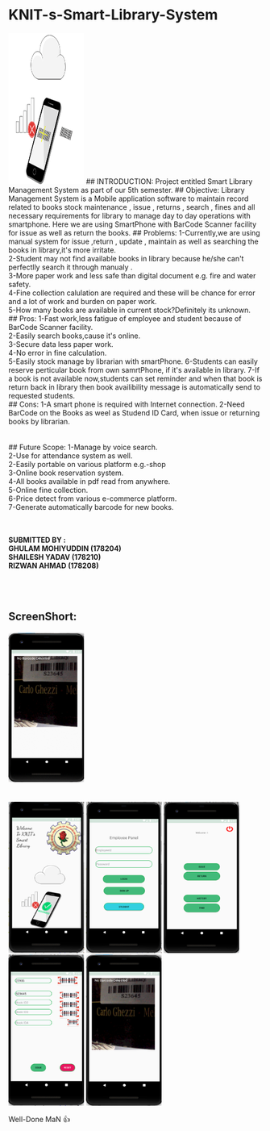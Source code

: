 # KNIT-s-Smart-Library-System
<img src="https://github.com/subahanii/KNIT-s-Smart-Library-Systemm/blob/master/tf.gif" height="300" width="150" />
## INTRODUCTION:
Project entitled Smart Library Management System as part of our 5th
semester.
## Objective:
Library Management System is a Mobile application software to maintain record related to books stock maintenance , issue , returns , search , fines and all necessary
requirements for library to manage day to day operations with smartphone.
Here we are using SmartPhone with BarCode Scanner facility for issue as well as return the books.
## Problems:
1-Currently,we are using manual system for issue ,return , update , maintain as well as searching the books in library,it's more irritate.<br>
2-Student may not find available books in library because he/she
can't perfectlly search it through manualy .<br>
3-More paper work and less safe than digital document e.g. fire and
water safety.<br>
4-Fine collection calulation are required and these will be chance
for error and a lot of work and burden on paper work.<br>
5-How many books are available in current stock?Definitely its
unknown.<br>
## Pros:
1-Fast work,less fatigue of employee and student because of BarCode
Scanner facility.<br>
2-Easily search books,cause it's online.<br>
3-Secure data less paper work.<br>
4-No error in fine calculation.<br>
5-Easily stock manage by librarian with smartPhone.
6-Students can easily reserve perticular book from own samrtPhone, if it's available in library.
7-If a book is not available now,students can set reminder and
when that book is return back in library then book availibility message is automatically send to requested students.<br>
## Cons:
1-A smart phone is required with Internet connection.
2-Need BarCode on the Books as weel as Studend ID Card, when issue or returning books by librarian.<br><br><br>
## Future Scope:
1-Manage by voice search.<br>
2-Use for attendance system as well.<br>
2-Easily portable on various platform e.g.-shop<br>
3-Online book reservation system.<br>
4-All books available in pdf read from anywhere.<br>
5-Online fine collection.<br>
6-Price detect from various e-commerce platform.<br>
7-Generate automatically barcode for new books.<br><br><br>

__SUBMITTED BY :<br>
GHULAM MOHIYUDDIN (178204)<br>
SHAILESH YADAV (178210)<br>
RIZWAN AHMAD (178208)__<br><br><br><br>
## ScreenShort:
<img src="https://github.com/subahanii/KNIT-s-Smart-Library-Systemm/blob/master/KNIT%20Library.gif" height="300" width="150" /><br><br><br>
<img src="https://github.com/subahanii/KNIT-s-Smart-Library-Systemm/blob/master/Screenshot%20from%202018-11-17%2014-48-42.png" height="300" width="150" />
<img src="https://github.com/subahanii/KNIT-s-Smart-Library-Systemm/blob/master/Screenshot%20from%202018-11-17%2014-51-26.png" height="300" width="150" />
<img src="https://github.com/subahanii/KNIT-s-Smart-Library-Systemm/blob/master/Screenshot%20from%202018-11-17%2014-51-45.png" height="300" width="150" />
<img src="https://github.com/subahanii/KNIT-s-Smart-Library-Systemm/blob/master/Screenshot%20from%202018-11-17%2014-54-15.png" height="300" width="150"/>
<img src="https://github.com/subahanii/KNIT-s-Smart-Library-Systemm/blob/master/Screenshot%20from%202018-11-17%2014-57-19.png" height="300" width="150" />

Well-Done MaN :+1: 


